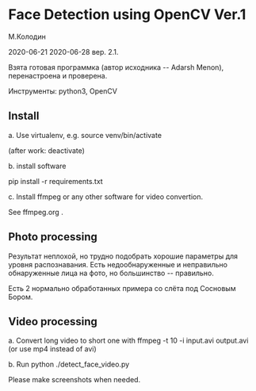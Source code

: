 Face Detection using OpenCV Ver.1
========================================

М.Колодин

2020-06-21 2020-06-28 вер. 2.1.

Взята готовая программка (автор исходника -- Adarsh Menon), перенастроена и проверена.

Инструменты:
python3, OpenCV

Install
-------------------

a. Use virtualenv, e.g.
source venv/bin/activate

(after work:
deactivate)

b. install software

pip install -r requirements.txt

c. Install ffmpeg or any other software for video convertion.

See ffmpeg.org . 

Photo processing
----------------------

Результат неплохой,
но трудно подобрать хорошие параметры для уровня распознавания.
Есть недообнаруженные и неправильно обнаруженные лица на фото,
но большинство -- правильно.

Есть 2 нормально обработанных примера со слёта под Сосновым Бором.

Video processing
-----------------------

a. Convert long video to short one with
ffmpeg -t 10 -i input.avi output.avi
(or use mp4 instead of avi)

b. Run
python ./detect_face_video.py

Please make screenshots when needed.


